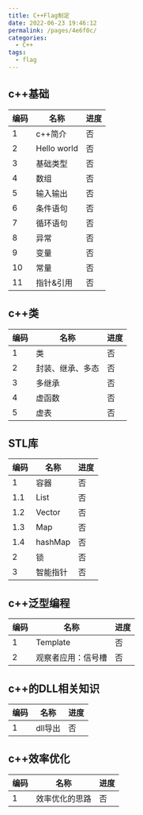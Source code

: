 ```yaml
---
title: C++Flag制定
date: 2022-06-23 19:46:12
permalink: /pages/4e6f0c/
categories:
  - C++
tags:
  - flag
---
```

## c++基础
|编码|名称|进度|
|---|---|---|
|1|c++简介|否|
|2|Hello world|否|
|3|基础类型|否|
|4|数组|否|
|5|输入输出|否|
|6|条件语句|否|
|7|循环语句|否|
|8|异常|否|
|9|变量|否|
|10|常量|否|
|11|指针&引用|否|


## c++类
|编码|名称|进度|
|---|---|---|
|1|类|否|
|2|封装、继承、多态|否|
|3|多继承|否|
|4|虚函数|否|
|5|虚表|否|


## STL库
|编码|名称|进度|
|---|---|---|
|1|容器|否|
|1.1|List|否|
|1.2|Vector|否|
|1.3|Map|否|
|1.4|hashMap|否|
|2|锁|否|
|3|智能指针|否|



## c++泛型编程
|编码|名称|进度|
|---|---|---|
|1|Template|否|
|2|观察者应用：信号槽|否|



## c++的DLL相关知识
|编码|名称|进度|
|---|---|---|
|1|dll导出|否|



## c++效率优化
|编码|名称|进度|
|---|---|---|
|1|效率优化的思路|否|